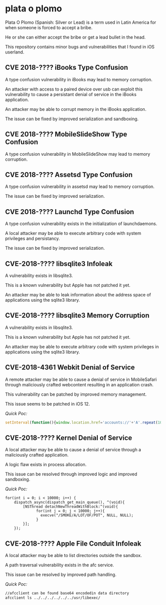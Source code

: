 # plata o plomo
Plata O Plomo (Spanish: Silver or Lead) is a term used in Latin America for when someone is forced to accept a bribe.

He or she can either accept the bribe or get a lead bullet in the head.

This repository contains minor bugs and vulnerabilities that I found in iOS userland.

## CVE 2018-???? iBooks Type Confusion
A type confusion vulnerability in iBooks may lead to memory corruption.

An attacker with access to a paired device over usb can exploit this vulnerability to cause a persistant denial of service in the iBooks application.

An attacker may be able to corrupt memory in the iBooks application.

The issue can be fixed by improved serialization and sandboxing.

## CVE 2018-???? MobileSlideShow Type Confusion
A type confusion vulnerability in MobileSlideShow may lead to memory corruption.

## CVE 2018-???? Assetsd Type Confusion
A type confusion vulnerability in assetsd may lead to memory corruption.

The issue can be fixed by improved serialization.

## CVE 2018-???? Launchd Type Confusion
A type confusion vulnerability exists in the initialization of launchdaemons.

A local attacker may be able to execute arbitrary code with system privileges and persistancy.

The issue can be fixed by improved serialization.

## CVE-2018-???? libsqlite3 Infoleak
A vulnerability exists in libsqlite3.

This is a known vulnerability but Apple has not patched it yet.

An attacker may be able to leak information about the address space of applications using the sqlite3 library.

## CVE-2018-???? libsqlite3 Memory Corruption
A vulnerability exists in libsqlite3.

This is a known vulnerability but Apple has not patched it yet.

An attacker may be able to execute arbitrary code with system privileges in applications using the sqlite3 library.


## CVE-2018-4361 Webkit Denial of Service
A remote attacker may be able to cause a denial of service in MobileSafari through maliciously crafted webcontent resulting in an application crash.

This vulnerability can be patched by improved memory management.

This issue seems to be patched in iOS 12.

_Quick Poc:_
```js
setInterval(function(){window.location.href='accounts://'+'A'.repeat(10000);},0.1);
```

## CVE-2018-???? Kernel Denial of Service
A local attacker may be able to cause a denial of service through a maliciously crafted application.

A logic flaw exists in process allocation.

This issue can be resolved through improved logic and improved sandboxing.

_Quick Poc:_
```Objc
for(int i = 0; i < 10000; i++) {
    dispatch_async(dispatch_get_main_queue(), ^(void){
        [NSThread detachNewThreadWithBlock:^(void){
              for(int j = 0; j < 10000; j++){
                execve("/SMOKE/A/LOT/OF/POT", NULL, NULL);
              }
        }];
    });
 ```

## CVE-2018-???? Apple File Conduit Infoleak
A local attacker may be able to list directories outside the sandbox.

A path traversal vulnerability exists in the afc service.

This issue can be resolved by improved path handling.

_Quick Poc:_
```sh
//afcclient can be found base64 encodedin data directory
afcclient ls ../../../../../../usr/libexec/ 
```
